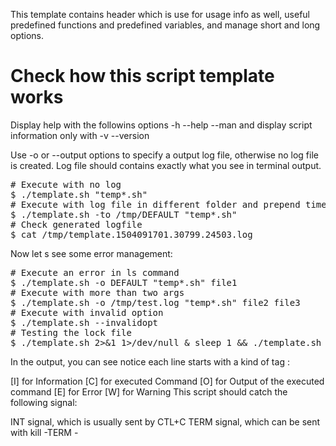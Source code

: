 This template contains header which is use for usage info as well, useful predefined functions and predefined variables, and manage short and long options.

<h1>Check how this script template works</h1>
Display help with the followins options -h --help --man
and display script information only with -v --version

Use -o or --output options to specify a output log file, otherwise no log file is created.
Log file should contains exactly what you see in terminal output.
<pre>
# Execute with no log
$ ./template.sh "temp*.sh"
# Execute with log file in different folder and prepend timestamp to log
$ ./template.sh -to /tmp/DEFAULT "temp*.sh"
# Check generated logfile
$ cat /tmp/template.1504091701.30799.24503.log
</pre>
Now let s see some error management:
<pre>
# Execute an error in ls command
$ ./template.sh -o DEFAULT "temp*.sh" file1
# Execute with more than two args
$ ./template.sh -o /tmp/test.log "temp*.sh" file2 file3
# Execute with invalid option
$ ./template.sh --invalidopt
# Testing the lock file
$ ./template.sh 2>&1 1>/dev/null & sleep 1 && ./template.sh
</pre>
In the output, you can see notice each line starts with a kind of tag :

[I] for Information
[C] for executed Command
[O] for Output of the executed command
[E] for Error
[W] for Warning
This script should catch the following signal:

INT signal, which is usually sent by CTL+C
TERM signal, which can be sent with kill -TERM -<script PID>
